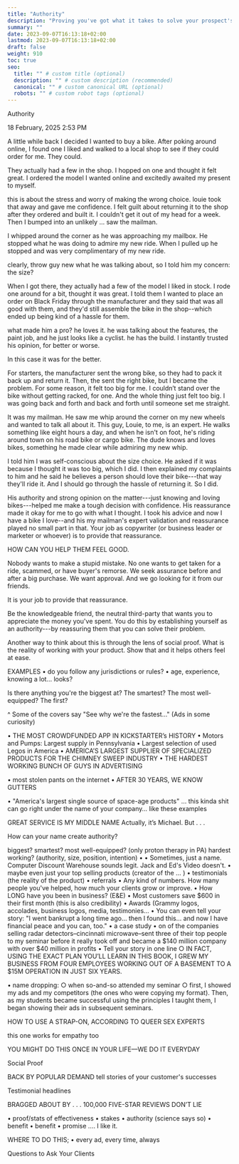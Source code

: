 ```yaml
---
title: "Authority"
description: "Proving you've got what it takes to solve your prospect's problem."
summary: ""
date: 2023-09-07T16:13:18+02:00
lastmod: 2023-09-07T16:13:18+02:00
draft: false
weight: 910
toc: true
seo:
  title: "" # custom title (optional)
  description: "" # custom description (recommended)
  canonical: "" # custom canonical URL (optional)
  robots: "" # custom robot tags (optional)
---
```



Authority

18 February, 2025
2:53 PM

A little while back I decided I wanted to buy a bike. After poking around online, I found one I liked and walked to a local shop to see if they could order for me. They could.

They actually had a few in the shop. I hopped on one and thought it felt great. I ordered the model I wanted online and excitedly awaited my present to myself.




this is about the stress and worry of making the wrong choice. louie took that away and gave me confidence. I felt guilt about returning it to the shop after they ordered and built it. I couldn't get it out of my head for a week. Then I bumped into an unlikely ... saw the mailman.

I whipped around the corner as he was approaching my mailbox. He stopped what he was doing to admire my new ride.  When I pulled up he stopped and was very complimentary of my new ride.

clearly, throw guy new what he was talking about, so I told him my concern: the size?

When I got there, they actually had a few of the model I liked in stock. I rode one around for a bit, thought it was great. I told them I wanted to place an order on Black Friday through the manufacturer and they said that was all good with them, and they'd still assemble the bike in the shop--which ended up being kind of a hassle for them.

what made him a pro? he loves it. he was talking about the features, the paint job, and he just looks like a cyclist. he has the build. I instantly trusted his opinion, for better or worse.

In this case it was for the better.

For starters, the manufacturer sent the wrong bike, so they had to pack it back up and return it. Then, the sent the right bike, but I became the problem. For some reason, it felt too big for me. I couldn’t stand over the bike without getting racked, for one. And the whole thing just felt too big. I was going back and forth and back and forth until someone set me straight.

It was my mailman. He saw me whip around the corner on my new wheels and wanted to talk all about it. This guy, Louie, to me, is an expert. He walks something like eight hours a day, and when he isn't on foot, he's riding around town on his road bike or cargo bike. The dude knows and loves bikes, something he made clear while admiring my new whip.

I told him I was self-conscious about the size choice. He asked if it was because I thought it was too big, which I did. I then explained my complaints to him and he said he believes a person should love their bike---that way they'll ride it. And I should go through the hassle of returning it. So I did.

His authority and strong opinion on the matter---just knowing and loving bikes---helped me make a tough decision with confidence. His reassurance made it okay for me to go with what I thought. I took his advice and now I have a bike I love--and his my
mailman's expert validation and reassurance played no small part in that. Your job as copywriter (or business leader or marketer or whoever) is to provide that reassurance.

HOW CAN YOU HELP THEM FEEL GOOD.

Nobody wants to make a stupid mistake. No one wants to get taken for a ride, scammed, or have buyer's remorse. We seek assurance before and after a big purchase. We want approval. And we go looking for it from our friends.

It is your job to provide that reassurance.

Be the knowledgeable friend, the neutral third-party that wants you to appreciate the money you've spent. You do this by establishing yourself as an authority---by reassuring them that you can solve their problem.

Another way to think about this is through the lens of social proof. What is the reality of working with your product. Show that and it helps others feel at ease.


EXAMPLES
  • do you follow any jurisdictions or rules?
  • age, experience, knowing a lot… looks?

Is there anything you're the biggest at? The smartest? The most well-equipped? The first?






^ Some of the covers say "See why we're the fastest…" (Ads in some curiosity)










  • THE MOST CROWDFUNDED APP IN KICKSTARTER’s HISTORY
  • Motors and Pumps: Largest supply in Pennsylvania
  • Largest selection of used Legos in America
  • AMERICA’S LARGEST SUPPLIER OF SPECIALIZED PRODUCTS FOR THE CHIMNEY SWEEP INDUSTRY
  • THE HARDEST WORKING BUNCH OF GUYS IN ADVERTISING


  • most stolen pants on the internet
  • AFTER 30 YEARS, WE KNOW GUTTERS



  • "America's largest single source of space-age products" … this kinda shit can go right under the name of your company… like these examples









GREAT SERVICE IS MY MIDDLE NAME
Actually, it’s Michael. But . . .

How can your name create authority?

biggest? smartest? most well-equipped? (only proton therapy in PA) hardest working? (authority, size, position, intention)
  •
  • Sometimes, just a name. Computer Discount Warehouse sounds legit. Jack and Ed's Video doesn't.
  • maybe even just your top selling products (creator of the … )
  • testimonials (the reality of the product)
  • referrals
  • Any kind of numbers. How many people you've helped, how much your clients grow or improve.
  • How LONG have you been in business? (E&E)
  • Most customers save $600 in their first month (this is also credibility)
  • Awards (Grammy logos, accolades, business logos, media, testimonies…
  • You can even tell your story: "I went bankrupt a long time ago… then I found this… and now I have financial peace and you can, too."
  • a case study
  • on of the companies selling radar detectors–cincinnati microwave–sent three of their top people to my seminar before it really took off and became a $140 million company with over $40 million in profits
  • Tell your story in one line
    ○ IN FACT, USING THE EXACT PLAN YOU’LL LEARN IN THIS BOOK, I GREW MY BUSINESS FROM FOUR EMPLOYEES WORKING OUT OF A BASEMENT TO A $15M OPERATION IN JUST SIX YEARS.

  • name dropping:
    ○ when so-and-so attended my seminar
    ○ first, I showed my ads and my competitors (the ones
    who were copying my format). Then, as my students became successful using the principles I taught them, I began showing their ads in subsequent seminars.





HOW TO USE A STRAP-ON, ACCORDING TO QUEER SEX EXPERTS



this one works for empathy too

YOU MIGHT DO THIS ONCE IN YOUR LIFE––WE DO IT EVERYDAY

Social Proof

BACK BY POPULAR DEMAND
tell stories of your customer's successes

Testimonial headlines



BRAGGED ABOUT BY . . .
100,000 FIVE-STAR REVIEWS DON’T LIE



• proof/stats of effectiveness
• stakes
• authority (science says so)
• benefit
• benefit
• promise
…. I like it.







WHERE TO DO THIS;
  • every ad, every time, always

Questions to Ask Your Clients
